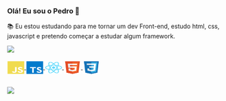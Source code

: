   ### Olá! Eu sou o Pedro 👋 
  
📚 Eu estou estudando para me tornar um dev Front-end, estudo html, css, javascript e pretendo começar a estudar algum framework.
 <br>

 <div>
  <a href="https://github.com/pedrohsn">
  <img height="180em" src="https://github-readme-stats.vercel.app/api/top-langs/?username=pedrohsn&layout=compact&langs_count=7&theme=dark"/>
  
  
</div>
  
<div style="display: inline_block"><br>
  <img align="center" alt="Pedro-Js" height="30" width="40" src="https://raw.githubusercontent.com/devicons/devicon/master/icons/javascript/javascript-plain.svg">
  <img align="center" alt="Pedro-Ts" height="30" width="40" src="https://raw.githubusercontent.com/devicons/devicon/master/icons/typescript/typescript-plain.svg">
  <img align="center" alt="Pedro-React" height="30" width="40" src="https://raw.githubusercontent.com/devicons/devicon/master/icons/react/react-original.svg">
  <img align="center" alt="Pedro-HTML" height="30" width="40" src="https://raw.githubusercontent.com/devicons/devicon/master/icons/html5/html5-original.svg">
  <img align="center" alt="Pedro-CSS" height="30" width="40" src="https://raw.githubusercontent.com/devicons/devicon/master/icons/css3/css3-original.svg">
</div>
  
##
<div>
  <a href="https://www.linkedin.com/in/pdrhsn" target="_blank"><img src="https://img.shields.io/badge/-LinkedIn-%230077B5?style=for-the-badge&logo=linkedin&logoColor=white" target="_blank"></a> 
</div>
